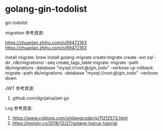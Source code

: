 # golang-gin-todolist
gin todolist

migration 參考資源:

https://zhuanlan.zhihu.com/p/69472163
https://zhuanlan.zhihu.com/p/69472163

install migrate: brew install golang-migrate
create:migrate create -ext sql -dir ./db/migrations/ -seq create_tags_table 
migrate: migrate -path db/migrations -database "mysql://root:@/gin_todo" -verbose up
rollback:  migrate -path db/migrations -database "mysql://root:@/gin_todo" -verbose down

JWT 參考資源:
1. github.com/dgrijalva/jwt-go

Log 參考資源:
1. https://www.cnblogs.com/xinliangcoder/p/11212573.html
2. https://mojotv.cn/2018/12/27/golang-logrus-tutorial
